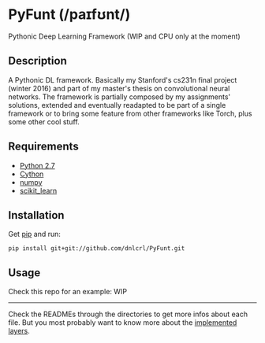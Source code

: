 # PyFunt (/paɪfʊnt/)

Pythonic Deep Learning Framework (WIP and CPU only at the moment)

## Description 

A Pythonic DL framework. Basically my Stanford's cs231n final project (winter 2016) and part of my master's thesis on convolutional neural networks. The framework is partially composed by my assignments' solutions, extended and eventually readapted to be part of a single framework or to bring some feature from other frameworks like Torch, plus some other cool stuff.

## Requirements

- [Python 2.7](https://www.python.org/)
- [Cython](cython.org/)
- [numpy](www.numpy.org/)
- [scikit_learn](scikit-learn.org/)


## Installation

Get [pip](https://pypi.python.org/pypi/pip) and run:

	pip install git+git://github.com/dnlcrl/PyFunt.git

## Usage

Check this repo for an example: WIP

---
 
Check the READMEs through the directories to get more infos about each file. But you most probably want to know more about the [implemented layers](https://github.com/dnlcrl/PyFunt/tree/master/pyfunt/layers).
